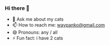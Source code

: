 ### Hi there 👋

- 💬 Ask me about my cats 
- 📫 How to reach me: waypanko@gmail.com
- 😄 Pronouns: any / all
- ⚡ Fun fact: i have 2 cats 
